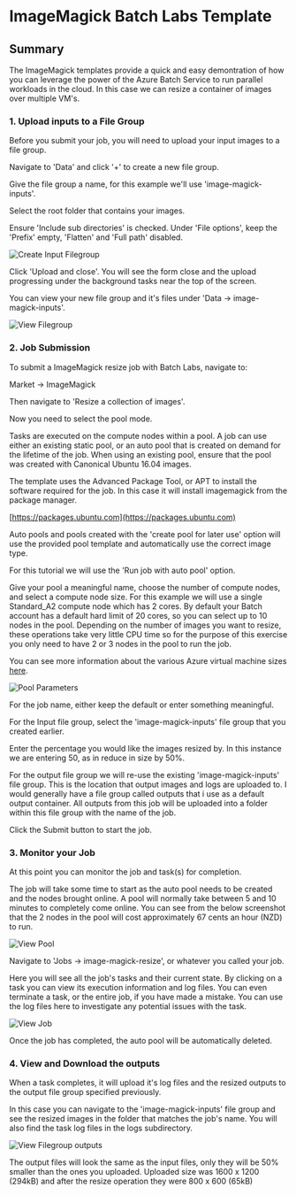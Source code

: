 # ImageMagick Batch Labs Template

## Summary

The ImageMagick templates provide a quick and easy demontration of how you can leverage the power of the Azure Batch Service to run parallel workloads in the cloud. In this case we can resize a container of images over multiple VM's.


### 1. Upload inputs to a File Group

Before you submit your job, you will need to upload your input images to a file group.  

Navigate to 'Data' and click '+' to create a new file group.

Give the file group a name, for this example we'll use 'image-magick-inputs'.

Select the root folder that contains your images.

Ensure 'Include sub directories' is checked. Under 'File options', keep the 'Prefix' empty, 'Flatten' and 'Full path' disabled.

![Create Input Filegroup](https://github.com/Azure/BatchLabs-data/raw/master/ncj/imagemagick/images/create.png)

Click 'Upload and close'.  You will see the form close and the upload progressing under the background tasks near the top of the screen.

You can view your new file group and it's files under 'Data -> image-magick-inputs'.

![View Filegroup](https://github.com/Azure/BatchLabs-data/raw/master/ncj/imagemagick/images/view.png)


### 2. Job Submission

To submit a ImageMagick resize job with Batch Labs, navigate to:

Market -> ImageMagick

Then navigate to 'Resize a collection of images'.

Now you need to select the pool mode.

Tasks are executed on the compute nodes within a pool.  A job can use either an existing static pool, or an auto pool that is created on demand for the lifetime of the job. When using an existing pool, ensure that the pool was created with Canonical Ubuntu 16.04 images.

The template uses the Advanced Package Tool, or APT to install the software required for the job. In this case it will install imagemagick from the package manager.

[https://packages.ubuntu.com](https://packages.ubuntu.com)

Auto pools and pools created with the 'create pool for later use' option will use the provided pool template and automatically use the correct image type.

For this tutorial we will use the 'Run job with auto pool' option.

Give your pool a meaningful name, choose the number of compute nodes, and select a compute node size.  For this example we will use a single Standard_A2 compute node which has 2 cores. By default your Batch account has a default hard limit of 20 cores, so you can select up to 10 nodes in the pool. Depending on the number of images you want to resize, these operations take very little CPU time so for the purpose of this exercise you only need to have 2 or 3 nodes in the pool to run the job.

You can see more information about the various Azure virtual machine sizes [here](https://docs.microsoft.com/en-us/azure/virtual-machines/windows/sizes).

![Pool Parameters](https://github.com/Azure/BatchLabs-data/raw/master/ncj/imagemagick/images/parameters.png)

For the job name, either keep the default or enter something meaningful.

For the Input file group, select the 'image-magick-inputs' file group that you created earlier.

Enter the percentage you would like the images resized by. In this instance we are entering 50, as in reduce in size by 50%.

For the output file group we will re-use the existing 'image-magick-inputs' file group.  This is the location that output images and logs are uploaded to. I would generally have a file group called outputs that i use as a default output container. All outputs from this job will be uploaded into a folder within this file group with the name of the job.

Click the Submit button to start the job.


### 3. Monitor your Job

At this point you can monitor the job and task(s) for completion.

The job will take some time to start as the auto pool needs to be created and the nodes brought online. A pool will normally take between 5 and 10 minutes to completely come online. You can see from the below screenshot that the 2 nodes in the pool will cost approximately 67 cents an hour (NZD) to run.

![View Pool](https://github.com/Azure/BatchLabs-data/raw/master/ncj/imagemagick/images/autopool.png)

Navigate to 'Jobs -> image-magick-resize', or whatever you called your job.

Here you will see all the job's tasks and their current state. By clicking on a task you can view its execution information and log files.  You can even terminate a task, or the entire job, if you have made a mistake. You can use the log files here to investigate any potential issues with the task.

![View Job](https://github.com/Azure/BatchLabs-data/raw/master/ncj/imagemagick/images/viewjob.png)

Once the job has completed, the auto pool will be automatically deleted.

### 4. View and Download the outputs

When a task completes, it will upload it's log files and the resized outputs to the output file group specified previously.

In this case you can navigate to the 'image-magick-inputs' file group and see the resized images in the folder that matches the job's name. You will also find the task log files in the logs subdirectory.

![View Filegroup outputs](https://github.com/Azure/BatchLabs-data/raw/master/ncj/imagemagick/images/outputs.png)

The output files will look the same as the input files, only they will be 50% smaller than the ones you uploaded. Uploaded size was 1600 x 1200 (294kB) and after the resize operation they were 800 x 600 (65kB)
